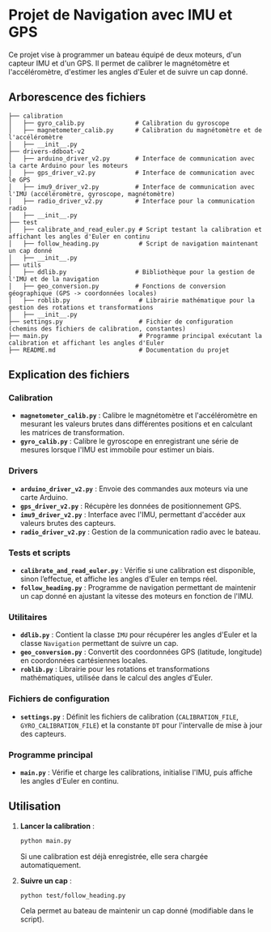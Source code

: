 # Projet de Navigation avec IMU et GPS

Ce projet vise à programmer un bateau équipé de deux moteurs, d'un capteur IMU et d'un GPS. Il permet de calibrer le magnétomètre et l'accéléromètre, d'estimer les angles d'Euler et de suivre un cap donné.

## Arborescence des fichiers

```
├── calibration
│   ├── gyro_calib.py              # Calibration du gyroscope
│   ├── magnetometer_calib.py      # Calibration du magnétomètre et de l'accéléromètre
│   ├── __init__.py
├── drivers-ddboat-v2
│   ├── arduino_driver_v2.py       # Interface de communication avec la carte Arduino pour les moteurs
│   ├── gps_driver_v2.py           # Interface de communication avec le GPS
│   ├── imu9_driver_v2.py          # Interface de communication avec l'IMU (accéléromètre, gyroscope, magnétomètre)
│   ├── radio_driver_v2.py         # Interface pour la communication radio
│   ├── __init__.py
├── test
│   ├── calibrate_and_read_euler.py # Script testant la calibration et affichant les angles d'Euler en continu
│   ├── follow_heading.py           # Script de navigation maintenant un cap donné
│   ├── __init__.py
├── utils
│   ├── ddlib.py                   # Bibliothèque pour la gestion de l'IMU et de la navigation
│   ├── geo_conversion.py          # Fonctions de conversion géographique (GPS -> coordonnées locales)
│   ├── roblib.py                   # Librairie mathématique pour la gestion des rotations et transformations
│   ├── __init__.py
├── settings.py                     # Fichier de configuration (chemins des fichiers de calibration, constantes)
├── main.py                         # Programme principal exécutant la calibration et affichant les angles d'Euler
├── README.md                       # Documentation du projet
```

## Explication des fichiers

### Calibration

- **`magnetometer_calib.py`** : Calibre le magnétomètre et l'accéléromètre en mesurant les valeurs brutes dans différentes positions et en calculant les matrices de transformation.
- **`gyro_calib.py`** : Calibre le gyroscope en enregistrant une série de mesures lorsque l'IMU est immobile pour estimer un biais.

### Drivers

- **`arduino_driver_v2.py`** : Envoie des commandes aux moteurs via une carte Arduino.
- **`gps_driver_v2.py`** : Récupère les données de positionnement GPS.
- **`imu9_driver_v2.py`** : Interface avec l'IMU, permettant d'accéder aux valeurs brutes des capteurs.
- **`radio_driver_v2.py`** : Gestion de la communication radio avec le bateau.

### Tests et scripts

- **`calibrate_and_read_euler.py`** : Vérifie si une calibration est disponible, sinon l’effectue, et affiche les angles d'Euler en temps réel.
- **`follow_heading.py`** : Programme de navigation permettant de maintenir un cap donné en ajustant la vitesse des moteurs en fonction de l'IMU.

### Utilitaires

- **`ddlib.py`** : Contient la classe `IMU` pour récupérer les angles d'Euler et la classe `Navigation` permettant de suivre un cap.
- **`geo_conversion.py`** : Convertit des coordonnées GPS (latitude, longitude) en coordonnées cartésiennes locales.
- **`roblib.py`** : Librairie pour les rotations et transformations mathématiques, utilisée dans le calcul des angles d'Euler.

### Fichiers de configuration

- **`settings.py`** : Définit les fichiers de calibration (`CALIBRATION_FILE`, `GYRO_CALIBRATION_FILE`) et la constante `DT` pour l'intervalle de mise à jour des capteurs.

### Programme principal

- **`main.py`** : Vérifie et charge les calibrations, initialise l'IMU, puis affiche les angles d'Euler en continu.

## Utilisation

1. **Lancer la calibration** :
   ```bash
   python main.py
   ```
   Si une calibration est déjà enregistrée, elle sera chargée automatiquement.

2. **Suivre un cap** :
   ```bash
   python test/follow_heading.py
   ```
   Cela permet au bateau de maintenir un cap donné (modifiable dans le script).

